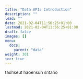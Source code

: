 ```yaml
---
title: "Data APIs Introduction"
description: ""
lead: ""
date: 2021-02-04T11:56:25+01:00
lastmod: 2021-02-04T11:56:25+01:00
draft: false
images: []
menu:
  docs:
    parent: "data"
weight: 301
toc: true
---
```


taohseut haoensuh sntaho
